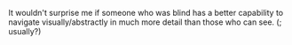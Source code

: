 It wouldn't surprise me if someone who was blind has a better capability to navigate visually/abstractly in much more detail than those who can see. (; usually?)
